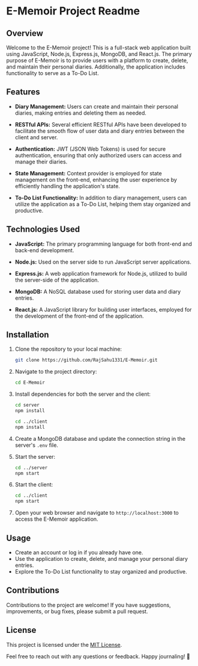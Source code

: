 # E-Memoir Project Readme

## Overview

Welcome to the E-Memoir project! This is a full-stack web application built using JavaScript, Node.js, Express.js, MongoDB, and React.js. The primary purpose of E-Memoir is to provide users with a platform to create, delete, and maintain their personal diaries. Additionally, the application includes functionality to serve as a To-Do List.

## Features

- **Diary Management:** Users can create and maintain their personal diaries, making entries and deleting them as needed.

- **RESTful APIs:** Several efficient RESTful APIs have been developed to facilitate the smooth flow of user data and diary entries between the client and server.

- **Authentication:** JWT (JSON Web Tokens) is used for secure authentication, ensuring that only authorized users can access and manage their diaries.

- **State Management:** Context provider is employed for state management on the front-end, enhancing the user experience by efficiently handling the application's state.

- **To-Do List Functionality:** In addition to diary management, users can utilize the application as a To-Do List, helping them stay organized and productive.

## Technologies Used

- **JavaScript:** The primary programming language for both front-end and back-end development.

- **Node.js:** Used on the server side to run JavaScript server applications.

- **Express.js:** A web application framework for Node.js, utilized to build the server-side of the application.

- **MongoDB:** A NoSQL database used for storing user data and diary entries.

- **React.js:** A JavaScript library for building user interfaces, employed for the development of the front-end of the application.

## Installation

1. Clone the repository to your local machine:

    ```bash
    git clone https://github.com/RajSahu1331/E-Memoir.git
    ```

2. Navigate to the project directory:

    ```bash
    cd E-Memoir
    ```

3. Install dependencies for both the server and the client:

    ```bash
    cd server
    npm install

    cd ../client
    npm install
    ```

4. Create a MongoDB database and update the connection string in the server's `.env` file.

5. Start the server:

    ```bash
    cd ../server
    npm start
    ```

6. Start the client:

    ```bash
    cd ../client
    npm start
    ```

7. Open your web browser and navigate to `http://localhost:3000` to access the E-Memoir application.

## Usage

- Create an account or log in if you already have one.
- Use the application to create, delete, and manage your personal diary entries.
- Explore the To-Do List functionality to stay organized and productive.

## Contributions

Contributions to the project are welcome! If you have suggestions, improvements, or bug fixes, please submit a pull request.

## License

This project is licensed under the [MIT License](LICENSE).

Feel free to reach out with any questions or feedback. Happy journaling! 📖
```
